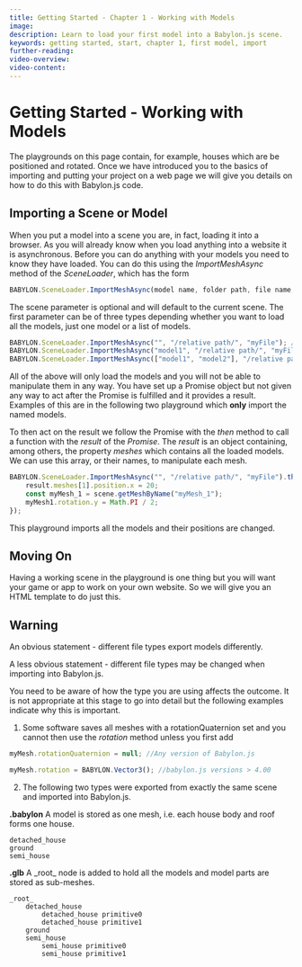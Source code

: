 ```yaml
---
title: Getting Started - Chapter 1 - Working with Models
image:
description: Learn to load your first model into a Babylon.js scene.
keywords: getting started, start, chapter 1, first model, import
further-reading:
video-overview:
video-content:
---
```


# Getting Started - Working with Models

The playgrounds on this page contain, for example, houses which are be positioned and rotated. Once we have introduced you to the basics of importing and putting your project on a web page we will give you details on how to do this with Babylon.js code.

## Importing a Scene or Model

When you put a model into a scene you are, in fact, loading it into a browser. As you will already know when you load anything into a website it is asynchronous. Before you can do anything with your models you need to know they have loaded. You can do this using the _ImportMeshAsync_ method of the _SceneLoader_, which has the form

```javascript
BABYLON.SceneLoader.ImportMeshAsync(model name, folder path, file name, scene);
```

The scene parameter is optional and will default to the current scene. The first parameter can be of three types depending whether you want to load all the models, just one model or a list of models.

```javascript
BABYLON.SceneLoader.ImportMeshAsync("", "/relative path/", "myFile"); //empty string all meshes
BABYLON.SceneLoader.ImportMeshAsync("model1", "/relative path/", "myFile"); //Name of model for one model
BABYLON.SceneLoader.ImportMeshAsync(["model1", "model2"], "/relative path/", "myFile"); //Array of model names
```

All of the above will only load the models and you will not be able to manipulate them in any way. You have set up a Promise object but not given any way to act after the Promise is fulfilled and it provides a result. Examples of this are in the following two playground which **only** import the named models.

<Playground id="#YNEAUL#11" title="Loading Your First Model" description="Load a model into a scene." image="/img/playgroundsAndNMEs/gettingStartedFirstModel.jpg"/>

<Playground id="#YNEAUL#12" title="Loading Multiple Models at Once" description="Load multiple models into a scene." image="/img/playgroundsAndNMEs/gettingStartedFirstModelwGrass.jpg"/>

To then act on the result we follow the Promise with the _then_ method to call a function with the _result_ of the _Promise_. The _result_ is an object containing, among others, the property _meshes_ which contains all the loaded models. We can use this array, or their names, to manipulate each mesh.

```javascript
BABYLON.SceneLoader.ImportMeshAsync("", "/relative path/", "myFile").then((result) => {
    result.meshes[1].position.x = 20;
    const myMesh_1 = scene.getMeshByName("myMesh_1");
    myMesh1.rotation.y = Math.PI / 2;
});
```

This playground imports all the models and their positions are changed.

<Playground id="#YNEAUL#13" title="Modifying Models After Load" description="Load a model into a scene and modify their position after loading completes." image="/img/playgroundsAndNMEs/gettingStartedFirstModelLoadSuccess.jpg"/>

## Moving On

Having a working scene in the playground is one thing but you will want your game or app to work on your own website. So we will give you an HTML template to do just this.

## Warning

An obvious statement - different file types export models differently.

A less obvious statement - different file types may be changed when importing into Babylon.js.

You need to be aware of how the type you are using affects the outcome. It is not appropriate at this stage to go into detail but the following examples indicate why this is important.

1. Some software saves all meshes with a rotationQuaternion set and you cannot then use the _rotation_ method unless you first add

```javascript
myMesh.rotationQuaternion = null; //Any version of Babylon.js
```

```javascript
myMesh.rotation = BABYLON.Vector3(); //babylon.js versions > 4.00
```

2. The following two types were exported from exactly the same scene and imported into Babylon.js.

**.babylon**
A model is stored as one mesh, i.e. each house body and roof forms one house.

```
detached_house
ground
semi_house
```

**.glb**
A \_root\_ node is added to hold all the models and model parts are stored as sub-meshes.

```
_root_
    detached_house
        detached_house primitive0
        detached_house primitive1
    ground
    semi_house
        semi_house primitive0
        semi_house primitive1
```
